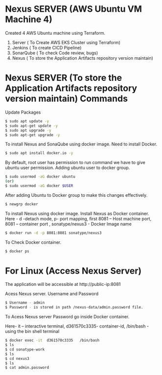 # Nexus SERVER (AWS Ubuntu VM Machine 4) 

Created 4 AWS Ubuntu machine using Terraform.

1) Server ( To Create AWS EKS Cluster using Terraform)
2) Jenkins ( To create CICD Pipeline)
3) SonarQube ( To check Code review, bugs)
4) Nexus  ( To store the Application Artifacts repository version maintain)




# Nexus SERVER (To store the Application Artifacts repository version maintain) Commands
  

Update Packages 

```bash
$ sudo apt update -y
$ sudo apt-get update -y
$ sudo apt upgrade -y
$ sudo apt-get upgrade -y
```

To install Nexus and SonaQube using docker image. Need to install Docker.

```bash
$ sudo apt install docker.io -y

```
By default, root user has permission to run command we have to give ubuntu user permission.
Adding ubuntu user to docker group.

```bash
$ sudo usermod -aG docker ubuntu   
(or)  
$ sudo usermod -aG docker $USER 

```
After adding Ubuntu to Docker group to make this changes effectively.

```bash
$ newgrp docker

```
To install Nexus using docker image. Install Nexus as Docker container.
Here - d -detach mode, p- port mapping, first 8081 – Host machine port, 8081 – container port , sonatype/nexus3  - Docker Image name

```bash
$ docker run -d -p 8081:8081 sonatype/nexus3

```
To Check Docker container.

```bash
$ docker ps  
```

# For Linux (Access Nexus Server)
The application will be accessible at http://public-ip:8081

Acess Nexus server. Username and Password

```bash
$ Username - admin 
$ Password - is stored in path /nexus-data/admin.password file.
```

To Acess Nexus server Password go inside Docker container.

Here- it – interactive terminal, d361570c3335- container-id,  /bin/bash - using the bin shell terminal

```bash
$ docker exec -it  d361570c3335   /bin/bash
$ ls 
$ cd sonatype-work
$ ls 
$ cd nexus3
$ ls 
$ cat admin.password
```


